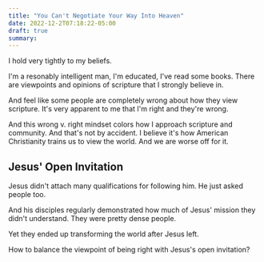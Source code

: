 ```yaml
---
title: "You Can't Negotiate Your Way Into Heaven"
date: 2022-12-2T07:18:22-05:00
draft: true
summary:  
---
```


I hold very tightly to my beliefs.

I'm a resonably intelligent man, I'm educated, I've read some books. There are viewpoints and opinions of scripture that I strongly believe in.

And feel like some people are completely wrong about how they view scripture. It's very apparent to me that I'm right and they're wrong.

And this wrong v. right mindset colors how I approach scripture and community. And that's not by accident. I believe it's how American Christianity trains us to view the world. And we are worse off for it.

## Jesus' Open Invitation

Jesus didn't attach many qualifications for following him. He just asked people too.

And his disciples regularly demonstrated how much of Jesus' mission they didn't understand. They were pretty dense people.

Yet they ended up transforming the world after Jesus left. 

How to balance the viewpoint of being right with Jesus's open invitation?
